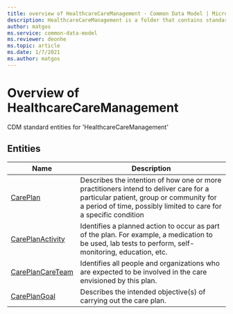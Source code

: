 ```yaml
---
title: overview of HealthcareCareManagement - Common Data Model | Microsoft Docs
description: HealthcareCareManagement is a folder that contains standard entities related to the Common Data Model.
author: matgos
ms.service: common-data-model
ms.reviewer: deonhe
ms.topic: article
ms.date: 1/7/2021
ms.author: matgos
---
```


# Overview of HealthcareCareManagement

CDM standard entities for 'HealthcareCareManagement'  

## Entities

|Name|Description|
|---|---|
|[CarePlan](CarePlan.md)|Describes the intention of how one or more practitioners intend to deliver care for a particular patient, group or community for a period of time, possibly limited to care for a specific condition|
|[CarePlanActivity](CarePlanActivity.md)|Identifies a planned action to occur as part of the plan. For example, a medication to be used, lab tests to perform, self-monitoring, education, etc.|
|[CarePlanCareTeam](CarePlanCareTeam.md)|Identifies all people and organizations who are expected to be involved in the care envisioned by this plan.|
|[CarePlanGoal](CarePlanGoal.md)|Describes the intended objective(s) of carrying out the care plan.|
